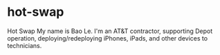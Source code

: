 # hot-swap
Hot Swap
My name is Bao Le. I'm an AT&T contractor, supporting Depot operation, deploying/redeploying iPhones, iPads, and other devices to technicians.
